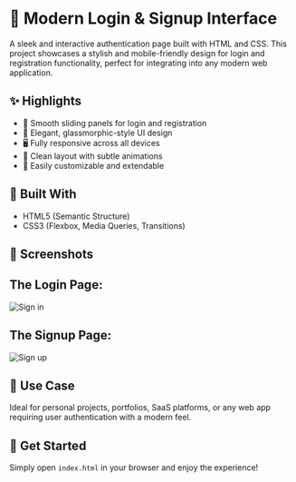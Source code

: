 # 🔐 Modern Login & Signup Interface

A sleek and interactive authentication page built with HTML and CSS. This project showcases a stylish and mobile-friendly design for login and registration functionality, perfect for integrating into any modern web application.

## ✨ Highlights

- 🔄 Smooth sliding panels for login and registration
- 💎 Elegant, glassmorphic-style UI design
- 🖥️ Fully responsive across all devices
- 🎨 Clean layout with subtle animations
- 🧩 Easily customizable and extendable

## 🧰 Built With

- HTML5 (Semantic Structure)
- CSS3 (Flexbox, Media Queries, Transitions)

## 📸 Screenshots

## The Login Page:

![Sign in ](./Signin-Page.png)

## The Signup Page:

![Sign up](./Signup-Page.png)

## 📌 Use Case

Ideal for personal projects, portfolios, SaaS platforms, or any web app requiring user authentication with a modern feel.

## 🚀 Get Started

Simply open `index.html` in your browser and enjoy the experience!

